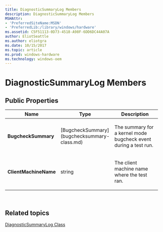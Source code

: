 ```yaml
---
title: DiagnosticSummaryLog Members
description: DiagnosticSummaryLog Members
MSHAttr:
- 'PreferredSiteName:MSDN'
- 'PreferredLib:/library/windows/hardware'
ms.assetid: C5F51113-0D73-4518-A98F-6DD6DC44A07A
author: EliotSeattle
ms.author: eliotgra
ms.date: 10/15/2017
ms.topic: article
ms.prod: windows-hardware
ms.technology: windows-oem
---
```


# DiagnosticSummaryLog Members


## <span id="Public_Properties"></span><span id="public_properties"></span><span id="PUBLIC_PROPERTIES"></span>Public Properties


<table>
<colgroup>
<col width="33%" />
<col width="33%" />
<col width="33%" />
</colgroup>
<thead>
<tr class="header">
<th>Name</th>
<th>Type</th>
<th>Description</th>
</tr>
</thead>
<tbody>
<tr class="odd">
<td><p><strong>BugcheckSummary</strong></p></td>
<td><p>[BugcheckSummary](bugchecksummary-class.md)</p></td>
<td><p>The summary for a kernel mode bugcheck event during a test run.</p></td>
</tr>
<tr class="even">
<td><p><strong>ClientMachineName</strong></p></td>
<td><p>string</p></td>
<td><p>The client machine name where the test ran.</p></td>
</tr>
</tbody>
</table>

 

## <span id="related_topics"></span>Related topics


[DiagnosticSummaryLog Class](diagnosticsummarylog-class.md)

 

 







